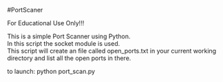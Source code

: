 #PortScaner

For Educational Use Only!!!

This is a simple Port Scanner using Python.  
In this script the socket module is used.  
This script will create an file called open_ports.txt in your current
working directory and list all the open ports in there.

to launch:
python port_scan.py
